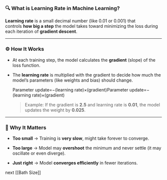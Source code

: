 ### 🔍 **What is Learning Rate in Machine Learning?**

**Learning rate** is a small decimal number (like 0.01 or 0.001) that controls **how big a step** the model takes toward minimizing the loss during each iteration of **gradient descent**.

---

### ⚙️ **How It Works**

- At each training step, the model calculates the **gradient** (slope) of the loss function.
    
- The **learning rate** is multiplied with the gradient to decide how much the model’s parameters (like weights and bias) should change.
    
    Parameter update=−(learning rate)×(gradient)Parameter update=−(learning rate)×(gradient)
    
    > Example: If the gradient is **2.5** and learning rate is **0.01**, the model updates the weight by **0.025**.
    

---

### 🎯 **Why It Matters**

- **Too small** → Training is **very slow**, might take forever to converge.
    
- **Too large** → Model may **overshoot** the minimum and never settle (it may oscillate or even diverge).
    
- **Just right** → Model **converges efficiently** in fewer iterations.



next [[Bath Size]]